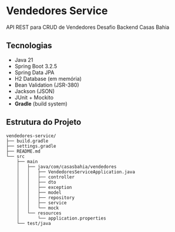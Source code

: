 # Vendedores Service

API REST para CRUD de Vendedores
Desafio Backend Casas Bahia

## Tecnologias
- Java 21
- Spring Boot 3.2.5
- Spring Data JPA
- H2 Database (em memória)
- Bean Validation (JSR-380)
- Jackson (JSON)
- JUnit + Mockito
- **Gradle** (build system)

## Estrutura do Projeto
```plaintext
vendedores-service/
├── build.gradle
├── settings.gradle
├── README.md
└── src
    ├── main
    │   ├── java/com/casasbahia/vendedores
    │   │   ├── VendedoresServiceApplication.java
    │   │   ├── controller
    │   │   ├── dto
    │   │   ├── exception
    │   │   ├── model
    │   │   ├── repository
    │   │   ├── service
    │   │   └── mock
    │   └── resources
    │       └── application.properties
    └── test/java
